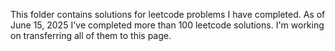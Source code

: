 This folder contains solutions for leetcode problems I have completed.
As of June 15, 2025 I've completed more than 100 leetcode solutions. I'm working on transferring all of them to this page.
